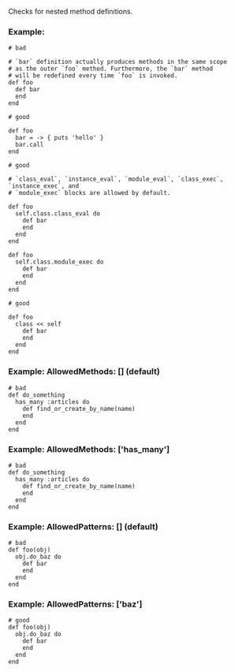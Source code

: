 Checks for nested method definitions.

### Example:

    # bad

    # `bar` definition actually produces methods in the same scope
    # as the outer `foo` method. Furthermore, the `bar` method
    # will be redefined every time `foo` is invoked.
    def foo
      def bar
      end
    end

    # good

    def foo
      bar = -> { puts 'hello' }
      bar.call
    end

    # good

    # `class_eval`, `instance_eval`, `module_eval`, `class_exec`, `instance_exec`, and
    # `module_exec` blocks are allowed by default.

    def foo
      self.class.class_eval do
        def bar
        end
      end
    end

    def foo
      self.class.module_exec do
        def bar
        end
      end
    end

    # good

    def foo
      class << self
        def bar
        end
      end
    end

### Example: AllowedMethods: [] (default)
    # bad
    def do_something
      has_many :articles do
        def find_or_create_by_name(name)
        end
      end
    end

### Example: AllowedMethods: ['has_many']
    # bad
    def do_something
      has_many :articles do
        def find_or_create_by_name(name)
        end
      end
    end

### Example: AllowedPatterns: [] (default)
    # bad
    def foo(obj)
      obj.do_baz do
        def bar
        end
      end
    end

### Example: AllowedPatterns: ['baz']
    # good
    def foo(obj)
      obj.do_baz do
        def bar
        end
      end
    end
